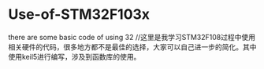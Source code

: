 # Use-of-STM32F103x
there are some basic code of using 32
//这里是我学习STM32F108过程中使用相关硬件的代码，很多地方都不是最佳的选择，大家可以自己进一步的简化。其中使用keil5进行编写，涉及到函数库的使用。
